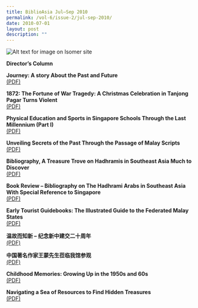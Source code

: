 ```yaml
---
title: BiblioAsia Jul–Sep 2010
permalink: /vol-6/issue-2/jul-sep-2010/
date: 2010-07-01
layout: post
description: ""
---
```

![Alt text for image on Isomer site](/images/covers/ba6-2.jpg)

**Director’s Column**

**Journey: A story About the Past and Future** <br>
[(PDF)](/files/pdf/vol-6/issue-2/v6-issue2_JourneyPastFuture.pdf)

**1872: The Fortune of War Tragedy: A Christmas Celebration in Tanjong Pagar Turns Violent** <br>
[(PDF)](/files/pdf/vol-6/issue-2/v6-issue2_WarTragedy.pdf)

**Physical Education and Sports in Singapore Schools Through the Last Millennium (Part I)** <br>
[(PDF)](/files/pdf/vol-6/issue-2/v6-issue2_PhysicalEducation.pdf)

**Unveiling Secrets of the Past Through the Passage of Malay Scripts** <br>
[(PDF)](/files/pdf/vol-6/issue-2/v6-issue2_UnveilingSecrets.pdf)

**Bibliography, A Treasure Trove on Hadhramis in Southeast Asia Much to Discover** <br>
[(PDF)](/files/pdf/vol-6/issue-2/v6-issue2_TreasureTrove.pdf)

**Book Review – Bibliography on The Hadhrami Arabs in Southeast Asia With Special Reference to Singapore** <br>
[(PDF)](/files/pdf/vol-6/issue-2/v6-issue2_HadhramiArabs.pdf)

**Early Tourist Guidebooks: The Illustrated Guide to the Federated Malay States** <br>
[(PDF)](/files/pdf/vol-6/issue-2/v6-issue2_FederatedMalayStates.pdf)

**温故而知新 – 纪念新中建交二十周年** <br>
[(PDF)](/files/pdf/vol-6/issue-2/v6-issue2_Chinese1990.pdf)

**中国著名作家王蒙先生莅临我馆参观** <br>
[(PDF)](/files/pdf/vol-6/issue-2/v6-issue2_Chinese2010.pdf)

**Childhood Memories: Growing Up in the 1950s and 60s** <br>
[(PDF)](/files/pdf/vol-6/issue-2/v6-issue2_ChildhoodMemories.pdf)

**Navigating a Sea of Resources to Find Hidden Treasures** <br>
[(PDF)](/files/pdf/vol-6/issue-2/v6-issue2_HiddenTreasures.pdf)